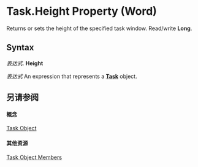 
# Task.Height Property (Word)

Returns or sets the height of the specified task window. Read/write  **Long**.


## Syntax

 _表达式_. **Height**

 _表达式_ An expression that represents a **[Task](8802fcd5-0947-2ea0-308a-376077633e34.md)** object.


## 另请参阅


#### 概念


[Task Object](8802fcd5-0947-2ea0-308a-376077633e34.md)
#### 其他资源


[Task Object Members](http://msdn.microsoft.com/library/0697f813-7087-e031-9ad0-a11a0969c201%28Office.15%29.aspx)